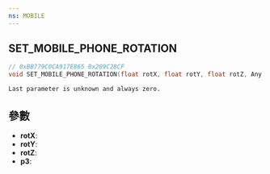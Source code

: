 ```yaml
---
ns: MOBILE
---
```

## SET_MOBILE_PHONE_ROTATION

```c
// 0xBB779C0CA917E865 0x209C28CF
void SET_MOBILE_PHONE_ROTATION(float rotX, float rotY, float rotZ, Any p3);
```

```
Last parameter is unknown and always zero.  
```

## 參數
* **rotX**: 
* **rotY**: 
* **rotZ**: 
* **p3**: 

